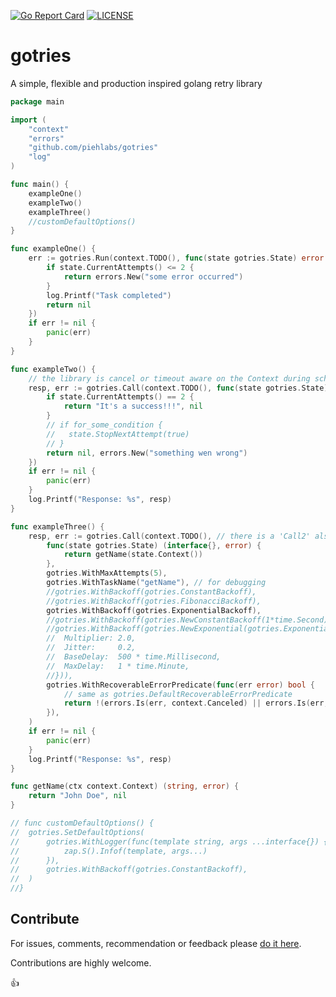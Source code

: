 [![Go Report Card](https://goreportcard.com/badge/github.com/piehlabs/gotries)](https://goreportcard.com/report/github.com/piehlabs/gotries)
[![LICENSE](https://img.shields.io/badge/License-Apache%202-blue.svg)](https://github.com/piehlabs/gotries/blob/main/LICENSE)

# gotries

A simple, flexible and production inspired golang retry library

```go
package main

import (
	"context"
	"errors"
	"github.com/piehlabs/gotries"
	"log"
)

func main() {
	exampleOne()
	exampleTwo()
	exampleThree()
	//customDefaultOptions()
}

func exampleOne() {
	err := gotries.Run(context.TODO(), func(state gotries.State) error {
		if state.CurrentAttempts() <= 2 {
			return errors.New("some error occurred")
		}
		log.Printf("Task completed")
		return nil
	})
	if err != nil {
		panic(err)
	}
}

func exampleTwo() {
	// the library is cancel or timeout aware on the Context during scheduling or on an error
	resp, err := gotries.Call(context.TODO(), func(state gotries.State) (interface{}, error) {
		if state.CurrentAttempts() == 2 {
			return "It's a success!!!", nil
		}
		// if for_some_condition {
		// 	 state.StopNextAttempt(true)
		// }
		return nil, errors.New("something wen wrong")
	})
	if err != nil {
		panic(err)
	}
	log.Printf("Response: %s", resp)
}

func exampleThree() {
	resp, err := gotries.Call(context.TODO(), // there is a 'Call2' also
		func(state gotries.State) (interface{}, error) {
			return getName(state.Context())
		},
		gotries.WithMaxAttempts(5),
		gotries.WithTaskName("getName"), // for debugging
		//gotries.WithBackoff(gotries.ConstantBackoff),
		//gotries.WithBackoff(gotries.FibonacciBackoff),
		gotries.WithBackoff(gotries.ExponentialBackoff),
		//gotries.WithBackoff(gotries.NewConstantBackoff(1*time.Second)),
		//gotries.WithBackoff(gotries.NewExponential(gotries.ExponentialBackoffConfig{
		//	Multiplier: 2.0,
		//	Jitter:     0.2,
		//	BaseDelay:  500 * time.Millisecond,
		//	MaxDelay:   1 * time.Minute,
		//})),
		gotries.WithRecoverableErrorPredicate(func(err error) bool {
			// same as gotries.DefaultRecoverableErrorPredicate
			return !(errors.Is(err, context.Canceled) || errors.Is(err, context.DeadlineExceeded))
		}),
	)
	if err != nil {
		panic(err)
	}
	log.Printf("Response: %s", resp)
}

func getName(ctx context.Context) (string, error) {
	return "John Doe", nil
}

// func customDefaultOptions() {
//	gotries.SetDefaultOptions(
//		gotries.WithLogger(func(template string, args ...interface{}) {
//			zap.S().Infof(template, args...)
//		}),
//		gotries.WithBackoff(gotries.ConstantBackoff),
//	)
//}

```

## Contribute

For issues, comments, recommendation or feedback please [do it here](https://github.com/skulup/pulserl/issues).

Contributions are highly welcome.

:thumbsup: